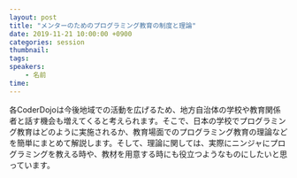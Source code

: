```yaml
---
layout: post
title: "メンターのためのプログラミング教育の制度と理論"
date: 2019-11-21 10:00:00 +0900
categories: session
thumbnail:
tags:
speakers:
    - 名前
time:
---
```


各CoderDojoは今後地域での活動を広げるため、地方自治体の学校や教育関係者と話す機会も増えてくると考えられます。そこで、日本の学校でプログラミング教育はどのように実施されるか、教育場面でのプログラミング教育の理論などを簡単にまとめて解説します。そして、理論に関しては、実際にニンジャにプログラミングを教える時や、教材を用意する時にも役立つようなものにしたいと思っています。
